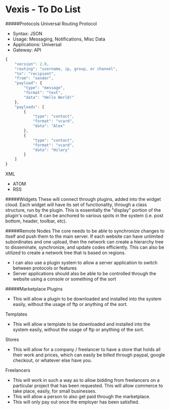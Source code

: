 Vexis - To Do List
=====

#####Protocols
Universal Routing Protocol
* Syntax: JSON
* Usage: Messaging, Notifications, Misc Data
* Applications: Universal
* Gateway: API

```js
{
    "version": 2.0,
	"routing": "username, ip, group, or channel",
    "to": "recipient",
    "from": "sender",
    "payload": {
        "type": "message",
		"format": "text",
        "data": "Hello World!"
    },
    "payloads": [
        {
            "type": "contact",
			"format": "vcard",
            "data": "Alex"
        },
        {
            "type": "contact",
			"format": "vcard",
            "data": "Hilary"
        }
    ]
}
```

XML
* ATOM
* RSS

#####Widgets
These will connect through plugins, added into the widget cloud.  Each widget will have its set of functionality, through a class structure, run by the plugin.  This is essentially the "display" portion of the plugin's output.  It can be anchored to various spots in the system (i.e. post bottom, header, toolbar, etc).

#####Remote Nodes
The core needs to be able to synchronize changes to itself and push them to the main server.  If each website can have unlimited subordinates and one upload, then the network can create a hierarchy tree to disseminate, synchronize, and update codes efficiently.  This can also be utilized to create a network tree that is based on regions.
* I can also use a plugin system to allow a server application to switch between protocols or features
* Server applications should also be able to be controlled through the website using a console or something of the sort

#####Marketplace
Plugins
* This will allow a plugin to be downloaded and installed into the system easily, without the usage of ftp or anything of the sort.

Templates
* This will allow a template to be downloaded and installed into the system easily, without the usage of ftp or anything of the sort.

Stores
* This will allow for a company / freelancer to have a store that holds all their work and prices, which can easily be billed through paypal, google checkout, or whatever else have you.

Freelancers
* This will work in such a way as to allow bidding from freelancers on a particular project that has been requested.  This will allow commerce to take place, easily, for small businesses.
* This will allow a person to also get paid through the marketplace.
* This will only pay out once the employer has been satisfied.
